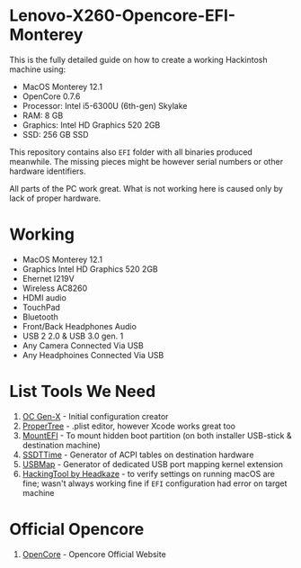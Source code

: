 # Lenovo-X260-Opencore-EFI-Monterey

This is the fully detailed guide on how to create a working Hackintosh machine using:

* MacOS Monterey 12.1
* OpenCore 0.7.6
* Processor: Intel i5-6300U (6th-gen) Skylake
* RAM: 8 GB
* Graphics: Intel HD Graphics 520 2GB
* SSD: 256 GB SSD

This repository contains also `EFI` folder with all binaries produced meanwhile. The missing pieces might be however serial numbers or other hardware identifiers.

All parts of the PC work great. What is not working here is caused only by lack of proper hardware.

# Working

* MacOS Monterey 12.1
* Graphics Intel HD Graphics 520 2GB
* Ehernet I219V 
* Wireless AC8260
* HDMI audio
* TouchPad
* Bluetooth
* Front/Back Headphones Audio
* USB 2 2.0 & USB 3.0 gen. 1
* Any Camera Connected Via USB
* Any Headphoines Connected Via USB

# List Tools We Need

1. [OC Gen-X](https://github.com/Pavo-IM/OC-Gen-X) - Initial configuration creator
1. [ProperTree](https://github.com/corpnewt/ProperTree) - .plist editor, however Xcode works great too
1. [MountEFI](https://github.com/corpnewt/MountEFI) - To mount hidden boot partition (on both installer USB-stick & destination machine)
1. [SSDTTime](https://github.com/corpnewt/SSDTTime) - Generator of ACPI tables on destination hardware
1. [USBMap](https://github.com/corpnewt/USBMap) - Generator of dedicated USB port mapping kernel extension
1. [HackingTool by Headkaze](https://github.com/headkaze/Hackintool) - to verify settings on running macOS are fine; wasn't always working fine if `EFI` configuration had error on target machine


# Official Opencore

1. [OpenCore](https://dortania.github.io/OpenCore-Install-Guide/) - Opencore Official Website
